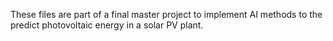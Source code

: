 These files are part of a final master project to implement AI methods to the predict photovoltaic energy in a solar PV plant. 
